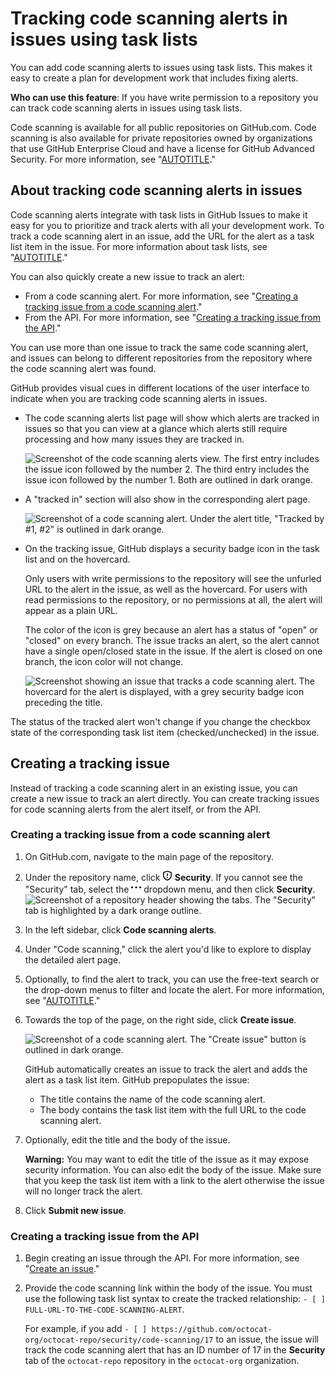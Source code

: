 # Tracking code scanning alerts in issues using task lists

You can add code scanning alerts to issues using task lists. This makes it easy to create a plan for development work that includes fixing alerts.

**Who can use this feature**: If you have write permission to a repository you can track code scanning alerts in issues using task lists.

Code scanning is available for all public repositories on GitHub.com. Code scanning is also available for private repositories owned by organizations that use GitHub Enterprise Cloud and have a license for GitHub Advanced Security. For more information, see "[AUTOTITLE](/get-started/learning-about-github/about-github-advanced-security)."

## About tracking code scanning alerts in issues

Code scanning alerts integrate with task lists in GitHub Issues to make it easy for you to prioritize and track alerts with all your development work. To track a code scanning alert in an issue, add the URL for the alert as a task list item in the issue. For more information about task lists, see "[AUTOTITLE](/get-started/writing-on-github/working-with-advanced-formatting/about-task-lists)."

You can also quickly create a new issue to track an alert:
- From a code scanning alert. For more information, see "[Creating a tracking issue from a code scanning alert](#creating-a-tracking-issue-from-a-code-scanning-alert)."
- From the API. For more information, see "[Creating a tracking issue from the API](#creating-a-tracking-issue-from-the-api)."

You can use more than one issue to track the same code scanning alert, and issues can belong to different repositories from the repository where the code scanning alert was found.

GitHub provides visual cues in different locations of the user interface to indicate when you are tracking code scanning alerts in issues.

- The code scanning alerts list page will show which alerts are tracked in issues so that you can view at a glance which alerts still require processing and how many issues they are tracked in.

  ![Screenshot of the code scanning alerts view. The first entry includes the issue icon followed by the number 2. The third entry includes the issue icon followed by the number 1. Both are outlined in dark orange.](/assets/images/help/repository/code-scanning-alert-list-tracked-issues.png)

- A "tracked in" section will also show in the corresponding alert page.

  ![Screenshot of a code scanning alert. Under the alert title, "Tracked by #1, #2" is outlined in dark orange.](/assets/images/help/repository/code-scanning-alert-tracked-in-pill.png)

- On the tracking issue, GitHub displays a security badge icon in the task list and on the hovercard.

  <div class="ghd-spotlight ghd-spotlight-note border rounded-1 my-3 p-3 f5 color-border-accent-emphasis color-bg-accent">

  Only users with write permissions to the repository will see the unfurled URL to the alert in the issue, as well as the hovercard. For users with read permissions to the repository, or no permissions at all, the alert will appear as a plain URL.

  </div>

  The color of the icon is grey because an alert has a status of "open" or "closed" on every branch. The issue tracks an alert, so the alert cannot have a single open/closed state in the issue. If the alert is closed on one branch, the icon color will not change.

  ![Screenshot showing an issue that tracks a code scanning alert. The hovercard for the alert is displayed, with a grey security badge icon preceding the title.](/assets/images/help/repository/code-scanning-tracking-issue-hovercard.png)

The status of the tracked alert won't change if you change the checkbox state of the corresponding task list item (checked/unchecked) in the issue.

## Creating a tracking issue

Instead of tracking a code scanning alert in an existing issue, you can create a new issue to track an alert directly. You can create tracking issues for code scanning alerts from the alert itself, or from the API.

### Creating a tracking issue from a code scanning alert

1. On GitHub.com, navigate to the main page of the repository.
1. Under the repository name, click **<svg version="1.1" width="16" height="16" viewBox="0 0 16 16" class="octicon octicon-shield" aria-hidden="true"><path d="M7.467.133a1.748 1.748 0 0 1 1.066 0l5.25 1.68A1.75 1.75 0 0 1 15 3.48V7c0 1.566-.32 3.182-1.303 4.682-.983 1.498-2.585 2.813-5.032 3.855a1.697 1.697 0 0 1-1.33 0c-2.447-1.042-4.049-2.357-5.032-3.855C1.32 10.182 1 8.566 1 7V3.48a1.75 1.75 0 0 1 1.217-1.667Zm.61 1.429a.25.25 0 0 0-.153 0l-5.25 1.68a.25.25 0 0 0-.174.238V7c0 1.358.275 2.666 1.057 3.86.784 1.194 2.121 2.34 4.366 3.297a.196.196 0 0 0 .154 0c2.245-.956 3.582-2.104 4.366-3.298C13.225 9.666 13.5 8.36 13.5 7V3.48a.251.251 0 0 0-.174-.237l-5.25-1.68ZM8.75 4.75v3a.75.75 0 0 1-1.5 0v-3a.75.75 0 0 1 1.5 0ZM9 10.5a1 1 0 1 1-2 0 1 1 0 0 1 2 0Z"></path></svg> Security**. If you cannot see the "Security" tab, select the **<svg version="1.1" width="16" height="16" viewBox="0 0 16 16" class="octicon octicon-kebab-horizontal" aria-hidden="true"><path d="M8 9a1.5 1.5 0 1 0 0-3 1.5 1.5 0 0 0 0 3ZM1.5 9a1.5 1.5 0 1 0 0-3 1.5 1.5 0 0 0 0 3Zm13 0a1.5 1.5 0 1 0 0-3 1.5 1.5 0 0 0 0 3Z"></path></svg>** dropdown menu, and then click **Security**.
![Screenshot of a repository header showing the tabs. The "Security" tab is highlighted by a dark orange outline.](/assets/images/help/repository/security-tab.png)
1. In the left sidebar, click **Code scanning alerts**.
1. Under "Code scanning," click the alert you'd like to explore to display the detailed alert page.
1. Optionally, to find the alert to track, you can use the free-text search or the drop-down menus to filter and locate the alert. For more information, see "[AUTOTITLE](/code-security/code-scanning/managing-code-scanning-alerts/managing-code-scanning-alerts-for-your-repository#filtering-code-scanning-alerts)."
1. Towards the top of the page, on the right side, click **Create issue**.

   ![Screenshot of a code scanning alert. The "Create issue" button is outlined in dark orange.](/assets/images/help/repository/code-scanning-create-issue-for-alert.png)

   GitHub automatically creates an issue to track the alert and adds the alert as a task list item.
   GitHub prepopulates the issue:
   - The title contains the name of the code scanning alert.
   - The body contains the task list item with the full URL to the code scanning alert.
1. Optionally, edit the title and the body of the issue.
   <div class="ghd-spotlight ghd-spotlight-warning border rounded-1 my-3 p-3 f5 color-border-danger-emphasis color-bg-danger">

    **Warning:** You may want to edit the title of the issue as it may expose security information. You can also edit the body of the issue. Make sure that you keep the task list item with a link to the alert otherwise the issue will no longer track the alert.
   </div>

1. Click **Submit new issue**.

### Creating a tracking issue from the API

1. Begin creating an issue through the API. For more information, see "[Create an issue](/rest/issues/issues#create-an-issue)."
1. Provide the code scanning link within the body of the issue. You must use the following task list syntax to create the tracked relationship: `- [ ] FULL-URL-TO-THE-CODE-SCANNING-ALERT`.

   For example, if you add `- [ ] https://github.com/octocat-org/octocat-repo/security/code-scanning/17` to an issue, the issue will track the code scanning alert that has an ID number of 17 in the **Security** tab of the `octocat-repo` repository in the `octocat-org` organization.
